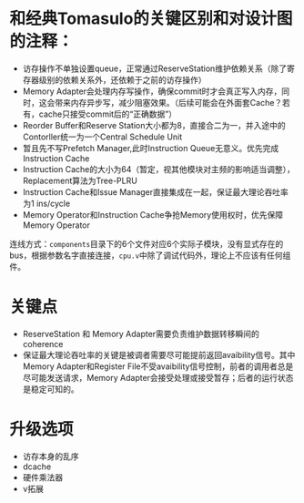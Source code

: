 # 和经典Tomasulo的关键区别和对设计图的注释：
- 访存操作不单独设置queue，正常通过ReserveStation维护依赖关系（除了寄存器级别的依赖关系外，还依赖于之前的访存操作）
- Memory Adapter会处理内存写操作，确保commit时才会真正写入内存，同时，这会带来内存异步写，减少阻塞效果。（后续可能会在外面套Cache？若有，cache只接受commit后的“正确数据”）
- Reorder Buffer和Reserve Station大小都为8，直接合二为一，并入途中的Contorller统一为一个Central Schedule Unit
- 暂且先不写Prefetch Manager,此时Instruction Queue无意义。优先完成Instruction Cache
- Instruction Cache的大小为64（暂定，视其他模块对主频的影响适当调整），Replacement算法为Tree-PLRU
- Instruction Cache和Issue Manager直接集成在一起，保证最大理论吞吐率为1 ins/cycle
- Memory Operator和Instruction Cache争抢Memory使用权时，优先保障Memory Operator

连线方式：`components`目录下的6个文件对应6个实际子模块，没有显式存在的bus，根据参数名字直接连接，`cpu.v`中除了调试代码外，理论上不应该有任何组件。

# 关键点
- ReserveStation 和 Memory Adapter需要负责维护数据转移瞬间的coherence
- 保证最大理论吞吐率的关键是被调者需要尽可能提前返回avaibility信号。其中Memory Adapter和Register File不受avaibility信号控制，前者的调用者总是尽可能发送请求，Memory Adapter会接受处理或接受暂存；后者的运行状态是稳定可知的。

# 升级选项
- 访存本身的乱序
- dcache
- 硬件乘法器
- v拓展